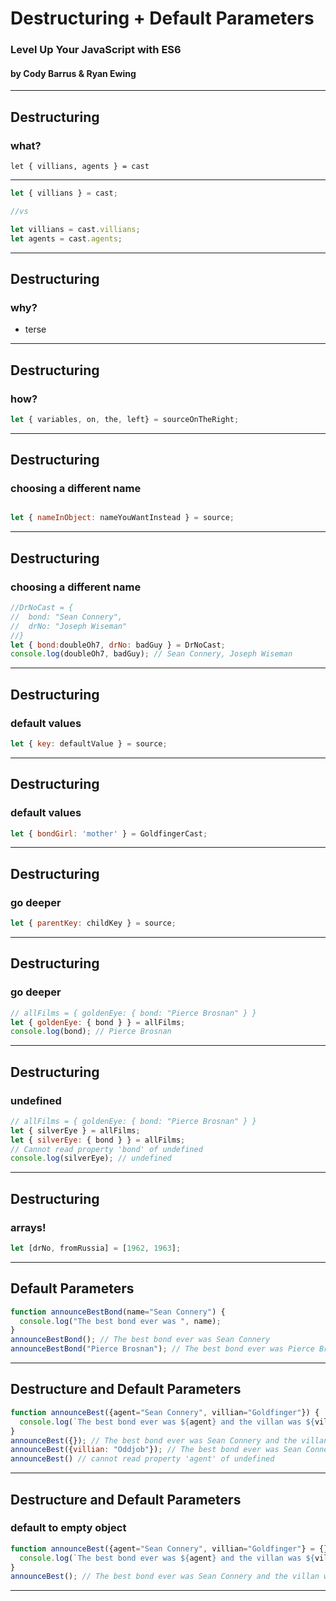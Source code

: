 # Destructuring + Default Parameters
### Level Up Your JavaScript with ES6
#### by Cody Barrus & Ryan Ewing

---
## Destructuring
### what?
`let { villians, agents } = cast`

---
```javascript
let { villians } = cast;

//vs

let villians = cast.villians;
let agents = cast.agents;
```

---
## Destructuring
### why?

* terse

---
## Destructuring
### how?

```javascript
let { variables, on, the, left} = sourceOnTheRight;
```

---
## Destructuring
### choosing a different name

```javascript

let { nameInObject: nameYouWantInstead } = source;
```

---
## Destructuring
### choosing a different name

```javascript
//DrNoCast = {
//  bond: "Sean Connery",
//  drNo: "Joseph Wiseman"
//}
let { bond:doubleOh7, drNo: badGuy } = DrNoCast;
console.log(doubleOh7, badGuy); // Sean Connery, Joseph Wiseman
```

---
## Destructuring
### default values

```javascript
let { key: defaultValue } = source;
```

---
## Destructuring
### default values

```javascript
let { bondGirl: 'mother' } = GoldfingerCast;
```

---
## Destructuring
### go deeper

```javascript
let { parentKey: childKey } = source;
```

---
## Destructuring
### go deeper

```javascript
// allFilms = { goldenEye: { bond: "Pierce Brosnan" } }
let { goldenEye: { bond } } = allFilms;
console.log(bond); // Pierce Brosnan
```

---
## Destructuring
### undefined

```javascript
// allFilms = { goldenEye: { bond: "Pierce Brosnan" } }
let { silverEye } = allFilms;
let { silverEye: { bond } } = allFilms;
// Cannot read property 'bond' of undefined
console.log(silverEye); // undefined

```

---
## Destructuring
### arrays!

```javascript
let [drNo, fromRussia] = [1962, 1963];

```

---
## Default Parameters

```javascript
function announceBestBond(name="Sean Connery") {
  console.log("The best bond ever was ", name);
}
announceBestBond(); // The best bond ever was Sean Connery
announceBestBond("Pierce Brosnan"); // The best bond ever was Pierce Brosnan
```

---
## Destructure and Default Parameters

```javascript
function announceBest({agent="Sean Connery", villian="Goldfinger"}) {
  console.log(`The best bond ever was ${agent} and the villan was ${villian}`);
}
announceBest({}); // The best bond ever was Sean Connery and the villan was Goldfinger
announceBest({villian: "Oddjob"}); // The best bond ever was Sean Connery and the villan was Oddjob
announceBest() // cannot read property 'agent' of undefined
```

---
## Destructure and Default Parameters
### default to empty object

```javascript
function announceBest({agent="Sean Connery", villian="Goldfinger"} = {}) {
  console.log(`The best bond ever was ${agent} and the villan was ${villian}`);
}
announceBest(); // The best bond ever was Sean Connery and the villan was Goldfinger

```

---





